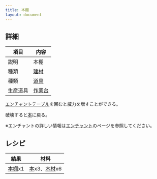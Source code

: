 ```yaml
---
title: 本棚
layout: document
---
```

## 詳細

|項目|内容|
|---|---|
|説明|本棚|
|種類|[建材](建材)|
|種類|[道具](道具)|
|生産道具|[作業台](作業台)|

[エンチャントテーブル](エンチャントテーブル)を囲むと威力を増すことができる。

破壊すると[本](本)に戻る。

※エンチャントの詳しい情報は[エンチャント](エンチャント)のページを参照してください。

## レシピ

|結果|材料|
|---|---|
|[本棚](本棚)x1|[本](本)x3、[木材](木材)x6|

